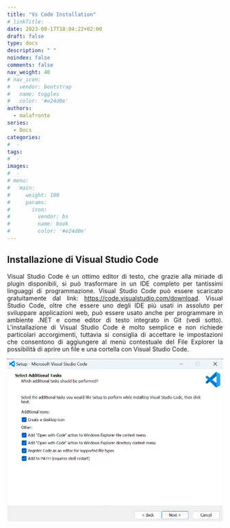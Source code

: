 ```yaml
---
title: "Vs Code Installation"
# linkTitle:
date: 2023-09-17T18:04:22+02:00
draft: false
type: docs
description: " "
noindex: false
comments: false
nav_weight: 40
# nav_icon:
#   vendor: bootstrap
#   name: toggles
#   color: '#e24d0e'
authors:
  - malafronte
series:
  - Docs
categories:
#  - 
tags:
#  - 
images:
#  - 
# menu:
#   main:
#     weight: 100
#     params:
#       icon:
#         vendor: bs
#         name: book
#         color: '#e24d0e'
---
```

<style>p {text-align: justify}</style>

## Installazione di Visual Studio Code

Visual Studio Code è un ottimo editor di testo, che grazie alla miriade di plugin disponibili, si può trasformare in un IDE completo per tantissimi linguaggi di programmazione. Visual Studio Code può essere scaricato gratuitamente dal link: <https://code.visualstudio.com/download>. Visual Studio Code, oltre che essere uno degli IDE più usati in assoluto per sviluppare applicazioni web, può essere usato anche per programmare in ambiente .NET e come editor di testo integrato in Git (vedi sotto). L'installazione di Visual Studio Code è molto semplice e non richiede particolari accorgimenti, tuttavia si consiglia di accettare le impostazioni che consentono di aggiungere al menù contestuale del File Explorer la possibilità di aprire un file e una cortella con Visual Studio Code.

![Schermata Installer VS Code](installerVSCode1.png#center)
